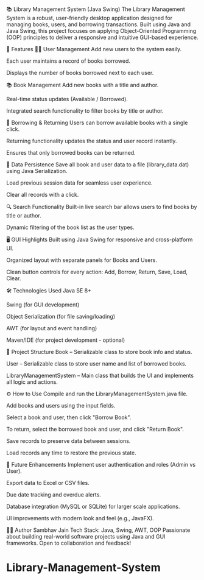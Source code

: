 📚 Library Management System (Java Swing)
The Library Management System is a robust, user-friendly desktop application designed for managing books, users, and borrowing transactions. Built using Java and Java Swing, this project focuses on applying Object-Oriented Programming (OOP) principles to deliver a responsive and intuitive GUI-based experience.

🚀 Features
🧑‍💼 User Management
Add new users to the system easily.

Each user maintains a record of books borrowed.

Displays the number of books borrowed next to each user.

📚 Book Management
Add new books with a title and author.

Real-time status updates (Available / Borrowed).

Integrated search functionality to filter books by title or author.

🔄 Borrowing & Returning
Users can borrow available books with a single click.

Returning functionality updates the status and user record instantly.

Ensures that only borrowed books can be returned.

💾 Data Persistence
Save all book and user data to a file (library_data.dat) using Java Serialization.

Load previous session data for seamless user experience.

Clear all records with a click.

🔍 Search Functionality
Built-in live search bar allows users to find books by title or author.

Dynamic filtering of the book list as the user types.

🖥 GUI Highlights
Built using Java Swing for responsive and cross-platform UI.

Organized layout with separate panels for Books and Users.

Clean button controls for every action: Add, Borrow, Return, Save, Load, Clear.

🛠 Technologies Used
Java SE 8+

Swing (for GUI development)

Object Serialization (for file saving/loading)

AWT (for layout and event handling)

Maven/IDE (for project development - optional)

📂 Project Structure
Book – Serializable class to store book info and status.

User – Serializable class to store user name and list of borrowed books.

LibraryManagementSystem – Main class that builds the UI and implements all logic and actions.

⚙ How to Use
Compile and run the LibraryManagementSystem.java file.

Add books and users using the input fields.

Select a book and user, then click "Borrow Book".

To return, select the borrowed book and user, and click "Return Book".

Save records to preserve data between sessions.

Load records any time to restore the previous state.

📌 Future Enhancements
Implement user authentication and roles (Admin vs User).

Export data to Excel or CSV files.

Due date tracking and overdue alerts.

Database integration (MySQL or SQLite) for larger scale applications.

UI improvements with modern look and feel (e.g., JavaFX).

👨‍💻 Author
Sambhav Jain
Tech Stack: Java, Swing, AWT, OOP
Passionate about building real-world software projects using Java and GUI frameworks.
Open to collaboration and feedback!

# Library-Management-System
